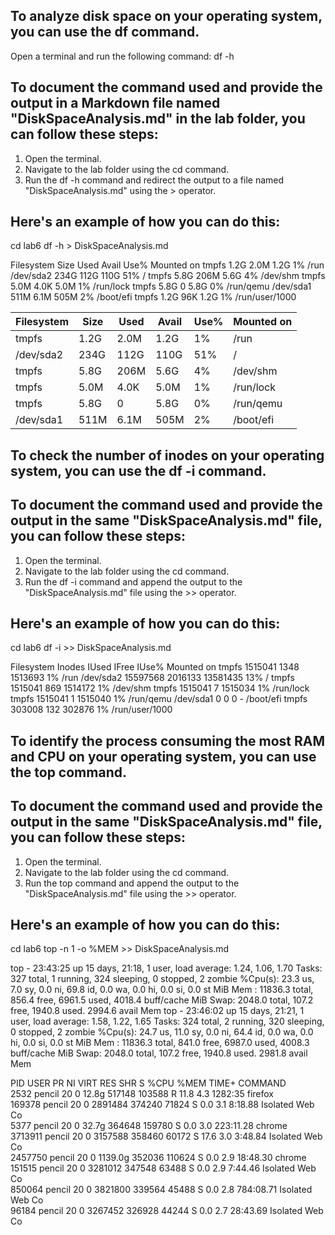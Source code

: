 ## To analyze disk space on your operating system, you can use the df command.

Open a terminal and run the following command: df -h

## To document the command used and provide the output in a Markdown file named "DiskSpaceAnalysis.md" in the lab folder, you can follow these steps:

1. Open the terminal.
2. Navigate to the lab folder using the cd command.
3. Run the df -h command and redirect the output to a file named "DiskSpaceAnalysis.md" using the > operator.

## Here's an example of how you can do this:
cd lab6
df -h > DiskSpaceAnalysis.md

Filesystem      Size  Used Avail Use% Mounted on
tmpfs           1.2G  2.0M  1.2G   1% /run
/dev/sda2       234G  112G  110G  51% /
tmpfs           5.8G  206M  5.6G   4% /dev/shm
tmpfs           5.0M  4.0K  5.0M   1% /run/lock
tmpfs           5.8G     0  5.8G   0% /run/qemu
/dev/sda1       511M  6.1M  505M   2% /boot/efi
tmpfs           1.2G   96K  1.2G   1% /run/user/1000

| Filesystem  | Size| Used| Avail | Use% | Mounted on |
| -------- | -------- | -------- | -------- | -------- | -------- |
| tmpfs | 1.2G | 2.0M |  1.2G | 1% | /run |
| /dev/sda2  | 234G | 112G | 110G | 51% | / |
| tmpfs | 5.8G |  206M | 5.6G | 4%  | /dev/shm |
| tmpfs  | 5.0M | 4.0K | 5.0M | 1% | /run/lock |
| tmpfs  | 5.8G |0  | 5.8G | 0% | /run/qemu |
| /dev/sda1 | 511M |  6.1M | 505M | 2% | /boot/efi|




## To check the number of inodes on your operating system, you can use the df -i command.

## To document the command used and provide the output in the same "DiskSpaceAnalysis.md" file, you can follow these steps:

1. Open the terminal.
2. Navigate to the lab folder using the cd command.
3. Run the df -i command and append the output to the "DiskSpaceAnalysis.md" file using the >> operator.

## Here's an example of how you can do this:
cd lab6
df -i >> DiskSpaceAnalysis.md

Filesystem       Inodes   IUsed    IFree IUse% Mounted on
tmpfs           1515041    1348  1513693    1% /run
/dev/sda2      15597568 2016133 13581435   13% /
tmpfs           1515041     869  1514172    1% /dev/shm
tmpfs           1515041       7  1515034    1% /run/lock
tmpfs           1515041       1  1515040    1% /run/qemu
/dev/sda1             0       0        0     - /boot/efi
tmpfs            303008     132   302876    1% /run/user/1000


## To identify the process consuming the most RAM and CPU on your operating system, you can use the top command.

## To document the command used and provide the output in the same "DiskSpaceAnalysis.md" file, you can follow these steps:

1. Open the terminal.
2. Navigate to the lab folder using the cd command.
3. Run the top command and append the output to the "DiskSpaceAnalysis.md" file using the >> operator.

## Here's an example of how you can do this:
cd lab6
top -n 1 -o %MEM >> DiskSpaceAnalysis.md

top - 23:43:25 up 15 days, 21:18,  1 user,  load average: 1.24, 1.06, 1.70
Tasks: 327 total,   1 running, 324 sleeping,   0 stopped,   2 zombie
%Cpu(s): 23.3 us,  7.0 sy,  0.0 ni, 69.8 id,  0.0 wa,  0.0 hi,  0.0 si,  0.0 st
MiB Mem :  11836.3 total,    856.4 free,   6961.5 used,   4018.4 buff/cache
MiB Swap:   2048.0 total,    107.2 free,   1940.8 used.   2994.6 avail Mem 
top - 23:46:02 up 15 days, 21:21,  1 user,  load average: 1.58, 1.22, 1.65
Tasks: 324 total,   2 running, 320 sleeping,   0 stopped,   2 zombie
%Cpu(s): 24.7 us, 11.0 sy,  0.0 ni, 64.4 id,  0.0 wa,  0.0 hi,  0.0 si,  0.0 st
MiB Mem :  11836.3 total,    841.0 free,   6987.0 used,   4008.3 buff/cache
MiB Swap:   2048.0 total,    107.2 free,   1940.8 used.   2981.8 avail Mem 


   PID USER      PR  NI    VIRT    RES    SHR S  %CPU  %MEM     TIME+ COMMAND                                                             
   2532 pencil    20   0   12.8g 517148 103588 R  11.8   4.3   1282:35 firefox                                                             
 169378 pencil    20   0 2891484 374240  71824 S   0.0   3.1   8:18.88 Isolated Web Co                                                     
   5377 pencil    20   0   32.7g 364648 159780 S   0.0   3.0 223:11.28 chrome                                                              
3713911 pencil    20   0 3157588 358460  60172 S  17.6   3.0   3:48.84 Isolated Web Co                                                     
2457750 pencil    20   0 1139.0g 352036 110624 S   0.0   2.9  18:48.30 chrome                                                              
 151515 pencil    20   0 3281012 347548  63488 S   0.0   2.9   7:44.46 Isolated Web Co                                                     
 850064 pencil    20   0 3821800 339564  45488 S   0.0   2.8 784:08.71 Isolated Web Co                                                     
  96184 pencil    20   0 3267452 326928  44244 S   0.0   2.7  28:43.69 Isolated Web Co       